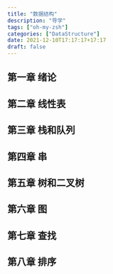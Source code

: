 ```yaml
---
title: "数据结构"
description: "导学"
tags: ["oh-my-zsh"]
categories: ["DataStructure"]
date: 2021-12-10T17:17:17+17:17
draft: false
---
```


<!--more-->

## 第一章 绪论

## 第二章 线性表

## 第三章 栈和队列

## 第四章 串

## 第五章 树和二叉树

## 第六章 图

## 第七章 查找

## 第八章 排序
